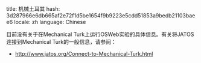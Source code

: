 title: 机械土耳其
hash: 3d287966e6db665af2e72f1d5be1654f9b9223e5cdd51853a9bedb21103baee6
locale: zh
language: Chinese

目前没有关于在Mechanical Turk上运行OSWeb实验的具体信息。有关将JATOS连接到Mechanical Turk的一般信息，请参阅：

- <http://www.jatos.org/Connect-to-Mechanical-Turk.html>